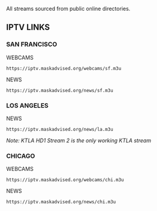 All streams sourced from public online directories.

## IPTV LINKS

### SAN FRANCISCO

WEBCAMS
```
https://iptv.maskadvised.org/webcams/sf.m3u
```
NEWS
```
https://iptv.maskadvised.org/news/sf.m3u
```
### LOS ANGELES

NEWS
```
https://iptv.maskadvised.org/news/la.m3u
```
*Note: KTLA HD1 Stream 2 is the only working KTLA stream*

### CHICAGO

WEBCAMS
```
https://iptv.maskadvised.org/webcams/chi.m3u
```
NEWS
```
https://iptv.maskadvised.org/news/chi.m3u
```
